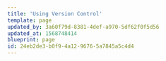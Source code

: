 ```yaml
---
title: 'Using Version Control'
template: page
updated_by: 3a60f79d-8381-4def-a970-5df62f0f5d56
updated_at: 1568748414
blueprint: page
id: 24eb2de3-b0f9-4a12-9676-5a7845a5c4d4
---
```

